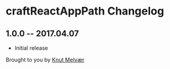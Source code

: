 # craftReactAppPath Changelog

## 1.0.0 -- 2017.04.07

* Initial release

Brought to you by [Knut Melvær](https://github.com/kmelve)
